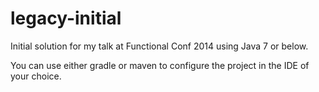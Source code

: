 legacy-initial
==============

Initial solution for my talk at Functional Conf 2014 using Java 7 or below.

You can use either gradle or maven to configure the project in the IDE of your choice.
